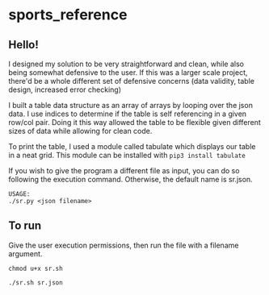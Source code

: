 # sports_reference

## Hello!

I designed my solution to be very straightforward and clean, while also being somewhat defensive to the user. If this was a larger scale project, there'd be a whole different set of defensive concerns (data validity, table design, increased error checking)

I built a table data structure as an array of arrays by looping over the json data. I use indices to determine if the table is self referencing in a given row/col pair. Doing it this way allowed the table to be flexible given different sizes of data while allowing for clean code.

To print the table, I used a module called tabulate which displays our table in a neat grid. This module can be installed with `pip3 install tabulate`

If you wish to give the program a different file as input, you can do so following the execution command. Otherwise, the default name is
sr.json.
```
USAGE:
./sr.py <json filename>
```

## To run
Give the user execution permissions, then run the file with a filename argument.
```
chmod u+x sr.sh

./sr.sh sr.json
```
